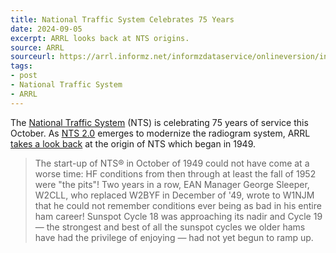 ```yaml
---
title: National Traffic System Celebrates 75 Years
date: 2024-09-05
excerpt: ARRL looks back at NTS origins.
source: ARRL
sourceurl: https://arrl.informz.net/informzdataservice/onlineversion/ind/bWFpbGluZ2luc3RhbmNlaWQ9MzEyNDc5MSZzdWJzY3JpYmVyaWQ9NTI4ODg4ODI3
tags:
- post
- National Traffic System
- ARRL
---
```

The [National Traffic System](https://www.arrl.org/nts) (NTS) is celebrating 75 years of service this October. As [NTS 2.0](https://nts2.arrl.org/about-nts-2-0/) emerges to modernize the radiogram system, ARRL [takes a look back](https://arrl.informz.net/informzdataservice/onlineversion/ind/bWFpbGluZ2luc3RhbmNlaWQ9MzEyNDc5MSZzdWJzY3JpYmVyaWQ9NTI4ODg4ODI3) at the origin of NTS which began in 1949. 

> The start-up of NTS® in October of 1949 could not have come at a worse time: HF conditions from then through at least the fall of 1952 were "the pits"! Two years in a row, EAN Manager George Sleeper, W2CLL, who replaced W2BYF in December of '49, wrote to W1NJM that he could not remember conditions ever being as bad in his entire ham career! Sunspot Cycle 18 was approaching its nadir and Cycle 19 — the strongest and best of all the sunspot cycles we older hams have had the privilege of enjoying — had not yet begun to ramp up.